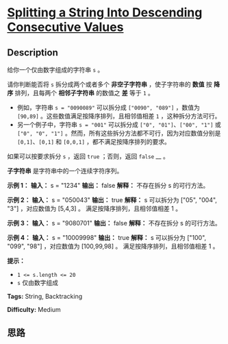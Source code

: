 # [Splitting a String Into Descending Consecutive Values][title]

## Description

给你一个仅由数字组成的字符串 `s` 。

请你判断能否将 `s` 拆分成两个或者多个 **非空子字符串** ，使子字符串的 **数值** 按 **降序** 排列，且每两个 **相邻子字符串**
的数值之 **差** 等于 `1` 。

  * 例如，字符串 `s = "0090089"` 可以拆分成 `["0090", "089"]` ，数值为 `[90,89]` 。这些数值满足按降序排列，且相邻值相差 `1` ，这种拆分方法可行。
  * 另一个例子中，字符串 `s = "001"` 可以拆分成 `["0", "01"]`、`["00", "1"]` 或 `["0", "0", "1"]` 。然而，所有这些拆分方法都不可行，因为对应数值分别是 `[0,1]`、`[0,1]` 和 `[0,0,1]` ，都不满足按降序排列的要求。

如果可以按要求拆分 `s` ，返回 `true` ；否则，返回 `false` __ 。

**子字符串** 是字符串中的一个连续字符序列。

**示例 1：**
            **输入：** s = "1234"    **输出：** false    **解释：** 不存在拆分 s 的可行方法。    

**示例 2：**
            **输入：** s = "050043"    **输出：** true    **解释：** s 可以拆分为 ["05", "004", "3"] ，对应数值为 [5,4,3] 。    满足按降序排列，且相邻值相差 1 。    

**示例 3：**
            **输入：** s = "9080701"    **输出：** false    **解释：** 不存在拆分 s 的可行方法。    

**示例 4：**
            **输入：** s = "10009998"    **输出：** true    **解释：** s 可以拆分为 ["100", "099", "98"] ，对应数值为 [100,99,98] 。    满足按降序排列，且相邻值相差 1 。

**提示：**

  * `1 <= s.length <= 20`
  * `s` 仅由数字组成


**Tags:** String, Backtracking

**Difficulty:** Medium

## 思路

[title]: https://leetcode-cn.com/problems/splitting-a-string-into-descending-consecutive-values
